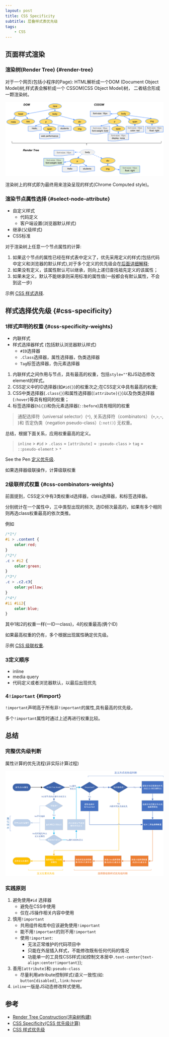 ```yaml
---
layout: post
title: CSS Specificity
subtitle: 层叠样式表优先级
tags:
    - CSS
---
```


## 页面样式渲染

### 渲染树(Render Tree)  {#render-tree}

对于一个网页(包括小程序的Page):
HTML解析成一个DOM (Document Object Model)树,样式表会解析成一个 CSSOM(CSS Object Model)树，
二者结合形成一颗渲染树。

![](/assets/img/css-specificity/render-tree-construction.png)

渲染树上的样式即为最终用来渲染呈现的样式(Chrome Computed style)。


### 渲染节点属性选择    {#select-node-attribute}

* 自定义样式
    * 代码定义
    * 客户端设置(浏览器默认样式)
* 继承(父级样式)
* CSS标准

对于渲染树上任意一个节点属性的计算:
1. 如果这个节点的属性已经在样式表中定义了，优先采用定义的样式(包括代码中定义和浏览器的默认样式),对于多个定义的优先级会在[后面详细解释](#css-specificity);
2. 如果没有定义，该属性默认可以继承，则向上递归查找祖先定义的该属性；
3. 如果未定义，默认不能继承则采用标准的属性值(一般都会有默认属性，不会到这一步)

<p data-height="265" data-theme-id="0" data-slug-hash="eQdvXv" data-default-tab="html,result" data-user="newfuture" data-pen-title="CSS 样式选择" class="codepen">示例 <a href="https://codepen.io/newfuture/pen/eQdvXv/">CSS 样式选择</a>.</p>

## 样式选择优先级  {#css-specificity}


### 1样式声明的权重  {#css-specificity-weights}

* 内联样式 
* 样式选择器样式 (包括默认浏览器默认样式)
    * `#ID`选择器
    * `.Class`选择器，属性选择器，伪类选择器
    * `Tag`标签选择器，伪元素选择器

1. 内联样式之间作用与节点，具有最高的权重，包括`style=""`和JS动态修改element的样式。
2. CSS定义中的ID选择器(如`#id{}`)的权重次之;在CSS定义中具有最高的权重;
3. CSS中类选择器(`.class{}`)和属性选择器(`[attribute]{}`)以及伪类选择器(`:hover`)等具有相同的权重；
4. 标签选择器(`h1{}`)和伪元素选择器(`::before`)具有相同的权重

>通配选择符（universal selector）(`*`), 关系选择符（combinators） (`+`,`>`,`~`,` `)和 否定伪类（negation pseudo-class）(`:not()`) 无权重。


总结，根据下面关系，应用权重最高的定义。

> `inline` > `#id` > `.class` = `[attribute]` = `:pseudo-class` > `tag` = `::pseudo-element` > `*`


<p data-height="265" data-theme-id="0" data-slug-hash="GwJabX" data-default-tab="html,result" data-user="newfuture" data-pen-title="定义优先级" class="codepen">See the Pen <a href="https://codepen.io/newfuture/pen/GwJabX/">定义优先级</a>.</p>


如果选择器级联操作，计算级联权重

### 2级联样式权重 {#css-combinators-weights}

前面提到，CSS定义中有3类权重id选择器，class选择器，和标签选择器。

分别统计在一个属性中，三中类型出现的频次, 选ID频次最高的，如果有多个相同则再选class权重最高的依次类推。

例如
```css
/*1*/
#i > .content {
    color:red;
}
/*2*/
.c > #i2 {
    color:green;
}
/*3*/
.c > .c2.c3{
    color:yellow;
} 
/*4*/
#ii #ii2{
    color:blue;
}
```
其中1和2的权重一样(一ID一class)，4的权重最高(俩个ID)

如果最高权重的仍有，多个根据出现属性确定优先级。

<p data-height="265" data-theme-id="0" data-slug-hash="dQOOdw" data-default-tab="html,result" data-user="newfuture" data-pen-title="CSS 级联权重" class="codepen">示例 <a href="https://codepen.io/newfuture/pen/dQOOdw/">CSS 级联权重</a>.</p>

### 3定义顺序 

* inline
* media query
* 代码定义或者浏览器默认，以最后出现优先
 

### 4`!important` {#import}

`!important`声明高于所有非`!important`的属性,具有最高的优先级，

多个`!important`属性时通过上述再进行权重比较。

## 总结

### 完整优先级判断

属性计算的优先流程(非实际计算过程)

![](/assets/img/css-specificity/process.png)

### 实践原则

1. 避免使用`#id` 选择器
    * 避免在CSS中使用
    * 仅在JS操作相关内容中使用
2. 慎用`!important`
    * 共用组件和库中应该避免使用`!important`
    * 能不用`!important`的则不用`!important`
    * 使用`!important`:
        * 无法正常维护的代码项目中
        * 只能在外层插入样式，不能修改既有任何代码的情况
        * 功能单一的工具性CSS样式(如控制文本居中`.text-center{text-align:center!important}`);
3. 善用`[attribute]`和`:pseudo-class`
    * 尽量利用attribute控制样式(语义一致性)如: `button[disabled]`,`.link:hover`
4. `inline`一版是JS动态修改样式使用。

## 参考

* [Render Tree Construction(渲染树构建)](https://developers.google.com/web/fundamentals/performance/critical-rendering-path/render-tree-construction)
* [CSS Specificity(CSS 优先级计算)](https://developer.mozilla.org/docs/Web/CSS/Specificity)
* [CSS 样式优先级](https://segmentfault.com/a/1190000003860309)

 <script async src="https://static.codepen.io/assets/embed/ei.js"></script>